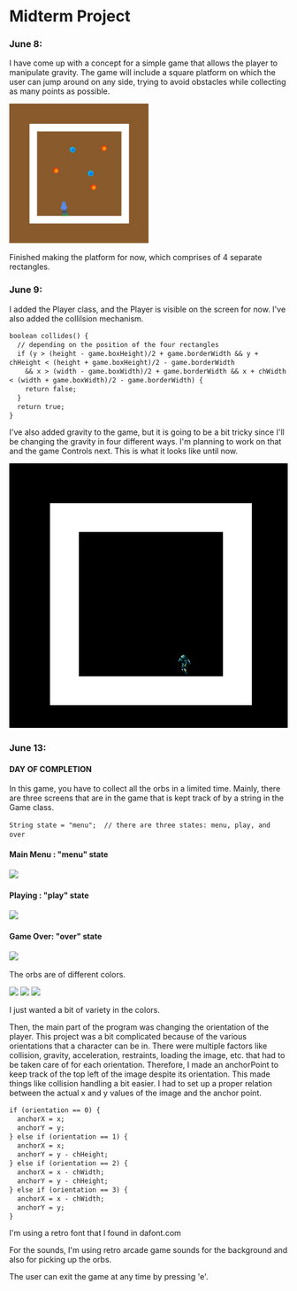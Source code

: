# Midterm Project
### June 8:
I have come up with a concept for a simple game that allows the player to manipulate gravity. The game will include a square platform on which the user can jump around on any side, trying to avoid obstacles while collecting as many points as possible.

<img src="docImages/concept_jun9.jpg" width="50%">

Finished making the platform for now, which comprises of 4 separate rectangles.

### June 9:
I added the Player class, and the Player is visible on the screen for now. I've also added the collilsion mechanism.

```
boolean collides() {
  // depending on the position of the four rectangles
  if (y > (height - game.boxHeight)/2 + game.borderWidth && y + chHeight < (height + game.boxHeight)/2 - game.borderWidth 
    && x > (width - game.boxWidth)/2 + game.borderWidth && x + chWidth < (width + game.boxWidth)/2 - game.borderWidth) {
    return false;
  }
  return true;
}
```

I've also added gravity to the game, but it is going to be a bit tricky since I'll be changing the gravity in four different ways. I'm planning to work on that and the game Controls next. This is what it looks like until now.

![](docImages/jun9-gameShot.png)

### June 13:
#### DAY OF COMPLETION
In this game, you have to collect all the orbs in a limited time. Mainly, there are three screens that are in the game that is kept track of by a string in the Game class.

```String state = "menu";  // there are three states: menu, play, and over```

#### Main Menu : "menu" state

![](docImages/menu.png)

#### Playing : "play" state

![](docImages/play.png)

#### Game Over: "over" state

![](docImages/over.png)

The orbs are of different colors.

![](images/blue-orb.png) ![](images/green-orb.png) ![](images/yellow-orb.png)

I just wanted a bit of variety in the colors.

Then, the main part of the program was changing the orientation of the player. This project was a bit complicated because of the various orientations that a character can be in. There were multiple factors like collision, gravity, acceleration, restraints, loading the image, etc. that had to be taken care of for each orientation. Therefore, I made an anchorPoint to keep track of the top left of the image despite its orientation. This made things like collision handling a bit easier. I had to set up a proper relation between the actual x and y values of the image and the anchor point.

```
if (orientation == 0) {
  anchorX = x; 
  anchorY = y;
} else if (orientation == 1) {
  anchorX = x; 
  anchorY = y - chHeight;
} else if (orientation == 2) {
  anchorX = x - chWidth; 
  anchorY = y - chHeight;
} else if (orientation == 3) {
  anchorX = x - chWidth; 
  anchorY = y;
}
```

I'm using a retro font that I found in dafont.com

For the sounds, I'm using retro arcade game sounds for the background and also for picking up the orbs. 

The user can exit the game at any time by pressing 'e'.




